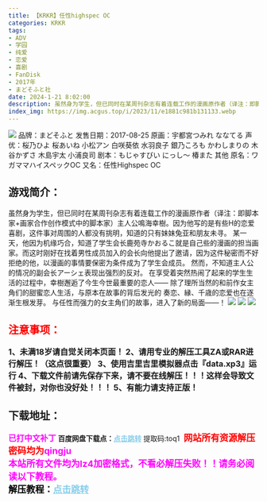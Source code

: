 ```yaml
---
title: 【KRKR】任性highspec OC
categories: KRKR
tags:
- ADV
- 学园
- 纯爱
- 恋爱
- 喜剧
- FanDisk
- 2017年
- まどそふと社
date: 2024-1-21 8:02:00
description: 虽然身为学生，但已同时在某周刊杂志有着连载工作的漫画原作者（译注：即脚本家+画家合作创作模式中的脚本家）主人公鳴海幸樹。因为他写的是有些H的恋爱喜剧，这件事对周围的人都没有挑明，知道的只有妹妹兔亚和朋友未寻。某一天，他因为机缘巧合，知道了学生会长鹿苑寺かおるこ就是自己些的漫画的担当画家。而这时刚好在找着男性成员加入的会长向他提出了邀请，因为这件秘密而不好拒绝的他，以漫画的事情要保密为条件成为了学生会成员。
index_img: https://img.acgus.top/i/2023/11/e1881c981b131133.webp
---
```

![](https://img.acgus.top/i/2023/11/e1881c981b131133.webp)
品牌：まどそふと
发售日期：2017-08-25
原画：宇都宮つみれ ななてる
声优：桜乃ひよ 桜あいね 小松アン 白咲葵依 水羽良子 銀乃ころも かわしまりの 木谷かずさ 木島宇太 小浦良司
剧本：もじゃすびい にっし～ 椿また 其他
原名：ワガママハイスペックOC
又名：任性Highspec OC

## 游戏简介：
虽然身为学生，但已同时在某周刊杂志有着连载工作的漫画原作者（译注：即脚本家+画家合作创作模式中的脚本家）主人公鳴海幸樹。因为他写的是有些H的恋爱喜剧，这件事对周围的人都没有挑明，知道的只有妹妹兔亚和朋友未寻。
某一天，他因为机缘巧合，知道了学生会长鹿苑寺かおるこ就是自己些的漫画的担当画家。而这时刚好在找着男性成员加入的会长向他提出了邀请，因为这件秘密而不好拒绝的他，以漫画的事情要保密为条件成为了学生会成员。
然而，不知道主人公的情况的副会长アーシェ表现出强烈的反对。
在享受着突然热闹了起来的学生生活的过程中，幸樹邂逅了今生今世最重要的恋人——
除了理所当然的和前作女主角们的甜蜜恋人生活，与原本在故事的背后发光的 奏恋、縁、千歳的恋爱也在逐渐生根发芽。
与任性而强力的女主角们的故事，进入了新的局面——！
![](https://img.acgus.top/i/2023/11/8ed07945b9131138.webp)
![](https://img.acgus.top/i/2023/11/ab538adf69131136.webp)
![](https://img.acgus.top/i/2023/11/eceee65732131135.webp)




## <font color=#FF0000 >注意事项：</font>
<font size=3><b>1、未满18岁请自觉关闭本页面！
2、请用专业的解压工具ZA或RAR进行解压！（这点很重要）
3、使用吉里吉里模拟器点击『data.xp3』运行
4、下载文件前请先保存下来，请不要在线解压！！！这样会导致文件被封，对你也没好处！！！
5、有能力请支持正版！</b></font>

## 下载地址：
<font color=#FF00FF size=3><b>已打中文补丁</b></font>
<b>百度网盘下载点：</b><a href="https://pan.baidu.com/s/1WuRiPjJiAOBkSDT-jgJwJQ?pwd=toq1" style="color: #87CEEB;"><b>点击跳转</b></a> 提取码:toq1
<a style="padding: 0" href="https://post.qingju.org/AD/"><img style="max-width:100%" src="https://img.acgus.top/i/2024/07/478f689b8021d8d499ab43d21acf137a.gif" alt=""></a>
<b><font color=#FF0000 size=4>网站所有资源解压密码均为</b></font><b><font color=#FF00FF size=4>qingju</font><font color=#FF0000 ></font></b><br><b><font color=#FF00FF size=4>本站所有文件均为lz4加密格式，不看必解压失败！！请务必阅读以下教程。</b></font><br><b><font color=#000 size=4>解压教程：</b><a href="https://post.qingju.org/tutorial/000/" style="color: #87CEEB;"><b>点击跳转</b></a>